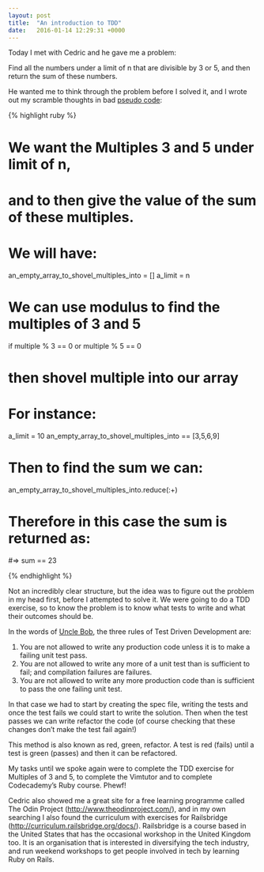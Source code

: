 ```yaml
---
layout: post
title:  "An introduction to TDD"
date:   2016-01-14 12:29:31 +0000
---
```


Today I met with Cedric and he gave me a problem: 

  Find all the numbers under a limit of n that are divisible by 3 or 5, and then return the sum of these numbers.

He wanted me to think through the problem before I solved it, and I wrote out my scramble thoughts in bad [pseudo code][pseudo-code]:

{% highlight ruby %}
# We want the Multiples 3 and 5 under limit of n, 
# and to then give the value of the sum of these multiples.

# We will have:
  an_empty_array_to_shovel_multiples_into = []
  a_limit = n

# We can use modulus to find the multiples of 3 and 5

if multiple % 3 == 0 or multiple % 5 == 0 
# then shovel multiple into our array

# For instance:
a_limit = 10
an_empty_array_to_shovel_multiples_into == [3,5,6,9]

# Then to find the sum we can:

an_empty_array_to_shovel_multiples_into.reduce(:+)

# Therefore in this case the sum is returned as:

#=> sum == 23

{% endhighlight %}

Not an incredibly clear structure, but the idea was to figure out the problem in my head first, before I attempted to solve it. We were going to do a TDD exercise, so to know the problem is to know what tests to write and what their outcomes should be.

In the words of [Uncle Bob][uncle-bob-TDD-rules], the three rules of Test Driven Development are:

  1. You are not allowed to write any production code unless it is to make a failing unit test pass.
  2. You are not allowed to write any more of a unit test than is sufficient to fail; and compilation failures are failures.
  3. You are not allowed to write any more production code than is sufficient to pass the one failing unit test.

In that case we had to start by creating the spec file, writing the tests and once the test fails we could start to write the solution. Then when the test passes we can write refactor the code (of course checking that these changes don’t make the test fail again!)

This method is also known as red, green, refactor. A test is red (fails) until a test is green (passes) and then it can be refactored.

My tasks until we spoke again were to complete the TDD exercise for Multiples of 3 and 5, to complete the Vimtutor and to complete Codecademy’s Ruby course. Phewf!

Cedric also showed me a great site for a free learning programme called The Odin Project (http://www.theodinproject.com/), and in my own searching I also found the curriculum with exercises for Railsbridge (http://curriculum.railsbridge.org/docs/). Railsbridge is a course based in the United States that has the occasional workshop in the United Kingdom too. It is an organisation that is interested in diversifying the tech industry, and run weekend workshops to get people involved in tech by learning Ruby on Rails. 

[uncle-bob-TDD-rules]: http://butunclebob.com/ArticleS.UncleBob.TheThreeRulesOfTdd
[pseudo-code]: http://programmers.stackexchange.com/questions/12683/should-one-use-pseudocode-before-actual-coding
